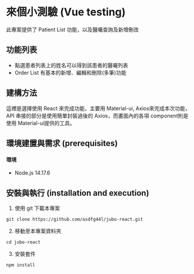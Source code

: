 # 來個小測驗 (Vue testing)
此專案提供了 Patient List 功能，以及醫囑查詢及新增刪改
## 功能列表
- 點選患者列表上的姓名可以得到該患者的醫囑列表
- Order List 有基本的新增、編輯和刪除(多筆)功能
## 建構方法
這裡是選擇使用 React 來完成功能，主要用 Material-ui, Axios來完成本次功能，
API 串接的部分是使用簡單封裝過後的 Axios，而畫面內的各項 component則是使用 Material-ui提供的工具。

## 環境建置與需求 (prerequisites)
#### 環境
- Node.js 14.17.6

## 安裝與執行 (installation and execution)
1. 使用 git 下載本專案
```
git clone https://github.com/asdfg44l/jubo-react.git
```
2. 移動至本專案資料夾
```
cd jubo-react
```
3. 安裝套件
```
npm install